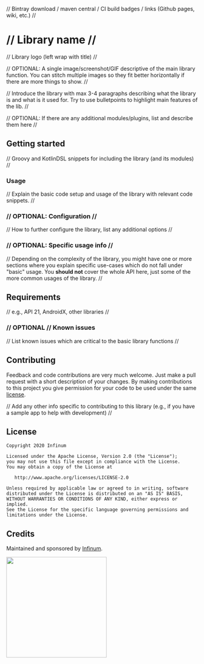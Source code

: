 
// Bintray download / maven central / CI build badges / links (Github pages, wiki, etc.) //

# // Library name //

// Library logo (left wrap with title) //

// OPTIONAL: A single image/screenshot/GIF descriptive of the main library function. You can stitch multiple images so they fit better horizontally if there are more things to show. //

// Introduce the library with max 3-4 paragraphs describing what the library is and what is it used for. Try to use bulletpoints to highlight main features of the lib. //

// OPTIONAL: If there are any additional modules/plugins, list and describe them here //

## Getting started

// Groovy and KotlinDSL snippets for including the library (and its modules) //

### Usage

// Explain the basic code setup and usage of the library with relevant code snippets. //

### // OPTIONAL: Configuration //

// How to further configure the library, list any additional options //

### // OPTIONAL: Specific usage info //

// Depending on the complexity of the library, you might have one or more sections where you explain specific use-cases which do not fall under "basic" usage. You **should not** cover the whole API here, just some of the more common usages of the library. //

## Requirements

// e.g., API 21, AndroidX, other libraries //

### // OPTIONAL // Known issues

// List known issues which are critical to the basic library functions //

## Contributing

Feedback and code contributions are very much welcome. Just make a pull request with a short description of your changes. By making contributions to this project you give permission for your code to be used under the same [license](LICENSE).  

// Add any other info specific to contributing to this library (e.g., if you have a sample app to help with development) //

## License

```
Copyright 2020 Infinum

Licensed under the Apache License, Version 2.0 (the "License");
you may not use this file except in compliance with the License.
You may obtain a copy of the License at

   http://www.apache.org/licenses/LICENSE-2.0

Unless required by applicable law or agreed to in writing, software
distributed under the License is distributed on an "AS IS" BASIS,
WITHOUT WARRANTIES OR CONDITIONS OF ANY KIND, either express or implied.
See the License for the specific language governing permissions and
limitations under the License.
```

## Credits

Maintained and sponsored by [Infinum](http://www.infinum.com).

<a href='https://infinum.co'>
  <img src='https://infinum.co/infinum.png' href='https://infinum.com' width='264'>
</a>
